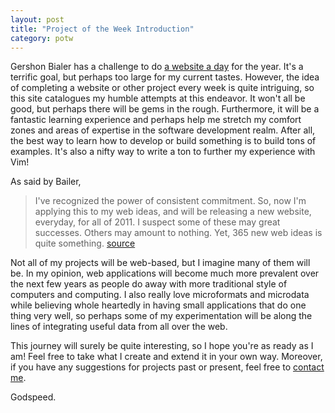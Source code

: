 ```yaml
---
layout: post
title: "Project of the Week Introduction"
category: potw
---
```

Gershon Bialer has a challenge to do [a website a day](http://www.websiteadaychallenge.com/) for the year. It's a terrific goal, but perhaps too large for my current tastes.  However, the idea of completing a website or other project every week is quite intriguing, so this site catalogues my humble attempts at this endeavor.  It won't all be good, but perhaps there will be gems in the rough.  Furthermore, it will be a fantastic learning experience and perhaps help me stretch my comfort zones and areas of expertise in the software development realm.  After all, the best way to learn how to develop or build something is to build tons of examples.  It's also a nifty way to write a ton to further my experience with Vim!

As said by Bailer,
> I've recognized the power of consistent commitment. So, now I'm 
> applying this to my web ideas, and will be releasing a new website, 
> everyday, for all of 2011. I suspect some of these may great 
> successes. Others may amount to nothing. Yet, 365 new web ideas is quite
> something.  [source](http://www.websiteadaychallenge.com/)

Not all of my projects will be web-based, but I imagine many of them will be.  In my opinion, web applications will become much more prevalent over the next few years as people do away with more traditional style of computers and computing.  I also really love microformats and microdata while believing whole heartedly in having small applications that do one thing very well, so perhaps some of my 
experimentation will be along the lines of integrating useful data from all over the web.

This journey will surely be quite interesting, so I hope you're as ready as I am!  Feel free to take what I create and extend it in your own way. Moreover, if you have any suggestions for projects past or present, feel free to [contact me](http://kevin.magically.us/about.html).

Godspeed.
